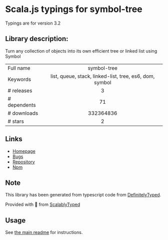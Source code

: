 
# Scala.js typings for symbol-tree

Typings are for version 3.2

## Library description:
Turn any collection of objects into its own efficient tree or linked list using Symbol

|                    |                 |
| ------------------ | :-------------: |
| Full name          | symbol-tree |
| Keywords           | list, queue, stack, linked-list, tree, es6, dom, symbol |
| # releases         | 3 |
| # dependents       | 71 |
| # downloads        | 332364836 |
| # stars            | 2 |

## Links
- [Homepage](https://github.com/jsdom/js-symbol-tree#symbol-tree)
- [Bugs](https://github.com/jsdom/js-symbol-tree/issues)
- [Repository](https://github.com/jsdom/js-symbol-tree)
- [Npm](https://www.npmjs.com/package/symbol-tree)
    


## Note
This library has been generated from typescript code from [DefinitelyTyped](https://definitelytyped.org).

Provided with :purple_heart: from [ScalablyTyped](https://github.com/oyvindberg/ScalablyTyped)

## Usage
See [the main readme](../../readme.md) for instructions.


